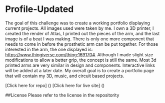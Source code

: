 # Profile-Updated

The goal of this challenge was to create a working portfolio displaying current projects. All images used were taken by me. I own a 3D printer, I created the render of Atlas, I printed out the pieces of the arm, and the last image is of a beat I was making. There is only one more component that needs to come in before the prosthetic arm can be put together. For those interested in the arm, the one displayed is: https://www.thingiverse.com/thing:1691704. Although I made slight size modifications to allow a better grip, the concept is still the same. Most 3d printed arms are very similar in design and components. Interactive links will be added at a later date. My overall goal is to create a portfolio page that will contain my 3D, music, and circuit based projects.

[Click here for repo] () 
[Click here for live site] ()


##License 
Please refer to the license in the repositority 